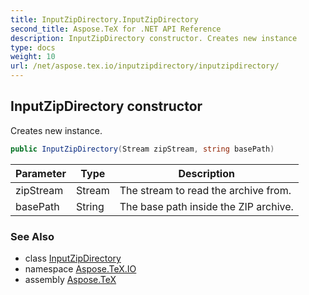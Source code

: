 ```yaml
---
title: InputZipDirectory.InputZipDirectory
second_title: Aspose.TeX for .NET API Reference
description: InputZipDirectory constructor. Creates new instance
type: docs
weight: 10
url: /net/aspose.tex.io/inputzipdirectory/inputzipdirectory/
---
```

## InputZipDirectory constructor

Creates new instance.

```csharp
public InputZipDirectory(Stream zipStream, string basePath)
```

| Parameter | Type | Description |
| --- | --- | --- |
| zipStream | Stream | The stream to read the archive from. |
| basePath | String | The base path inside the ZIP archive. |

### See Also

* class [InputZipDirectory](../)
* namespace [Aspose.TeX.IO](../../inputzipdirectory/)
* assembly [Aspose.TeX](../../../)


